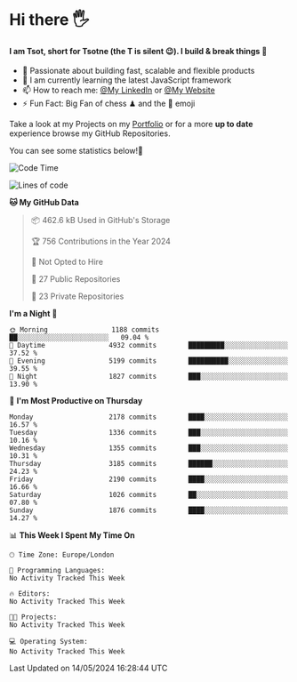 # Hi there :raised_hand_with_fingers_splayed:
#### I am Tsot, short for Tsotne (the T is silent :wink:). I build & break things :space_invader:
- :telescope: Passionate about building fast, scalable and flexible products
- :seedling: I am currently learning the latest JavaScript framework 
- :mailbox: How to reach me: [@My LinkedIn](https://www.linkedin.com/in/tsotne-gvadzabia/) or [@My Website](https://tsotne.co.uk/contact)
- :zap: Fun Fact: Big Fan of chess ♟ and the 👾 emoji

Take a look at my Projects on my [Portfolio](https://tsotne.co.uk/) or for a more **up to date** experience browse my GitHub Repositories.

You can see some statistics below!:space_invader:
<!--START_SECTION:waka-->
![Code Time](http://img.shields.io/badge/Code%20Time-761%20hrs%202%20mins-blue)

![Lines of code](https://img.shields.io/badge/From%20Hello%20World%20I%27ve%20Written-5.7%20million%20lines%20of%20code-blue)

**🐱 My GitHub Data** 

> 📦 462.6 kB Used in GitHub's Storage 
 > 
> 🏆 756 Contributions in the Year 2024
 > 
> 🚫 Not Opted to Hire
 > 
> 📜 27 Public Repositories 
 > 
> 🔑 23 Private Repositories 
 > 
**I'm a Night 🦉** 

```text
🌞 Morning                1188 commits        ██░░░░░░░░░░░░░░░░░░░░░░░   09.04 % 
🌆 Daytime                4932 commits        █████████░░░░░░░░░░░░░░░░   37.52 % 
🌃 Evening                5199 commits        ██████████░░░░░░░░░░░░░░░   39.55 % 
🌙 Night                  1827 commits        ███░░░░░░░░░░░░░░░░░░░░░░   13.90 % 
```
📅 **I'm Most Productive on Thursday** 

```text
Monday                   2178 commits        ████░░░░░░░░░░░░░░░░░░░░░   16.57 % 
Tuesday                  1336 commits        ███░░░░░░░░░░░░░░░░░░░░░░   10.16 % 
Wednesday                1355 commits        ███░░░░░░░░░░░░░░░░░░░░░░   10.31 % 
Thursday                 3185 commits        ██████░░░░░░░░░░░░░░░░░░░   24.23 % 
Friday                   2190 commits        ████░░░░░░░░░░░░░░░░░░░░░   16.66 % 
Saturday                 1026 commits        ██░░░░░░░░░░░░░░░░░░░░░░░   07.80 % 
Sunday                   1876 commits        ████░░░░░░░░░░░░░░░░░░░░░   14.27 % 
```


📊 **This Week I Spent My Time On** 

```text
🕑︎ Time Zone: Europe/London

💬 Programming Languages: 
No Activity Tracked This Week

🔥 Editors: 
No Activity Tracked This Week

🐱‍💻 Projects: 
No Activity Tracked This Week

💻 Operating System: 
No Activity Tracked This Week
```


 Last Updated on 14/05/2024 16:28:44 UTC
<!--END_SECTION:waka-->
